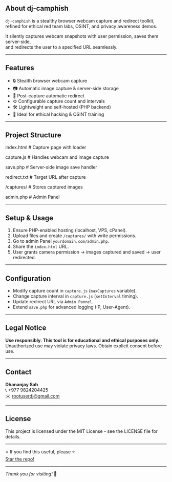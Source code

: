 
## About dj-camphish

`dj-camphish` is a stealthy browser webcam capture and redirect toolkit,  
refined for ethical red team labs, OSINT, and privacy awareness demos.

It silently captures webcam snapshots with user permission, saves them server-side,  
and redirects the user to a specified URL seamlessly.

---

## Features

- 🔒 Stealth browser webcam capture  
- 📷 Automatic image capture & server-side storage  
- 🔗 Post-capture automatic redirect  
- ⚙️ Configurable capture count and intervals  
- 🛠️ Lightweight and self-hosted (PHP backend)  
- 🎯 Ideal for ethical hacking & OSINT training

---

## Project Structure

index.html         # Capture page with loader

capture.js         # Handles webcam and image capture

save.php           # Server-side image save handler

redirect.txt       # Target URL after capture

/captures/         # Stores captured images

admin.php         # Admin Panel 

---

## Setup & Usage

1. Ensure PHP-enabled hosting (localhost, VPS, cPanel).  
2. Upload files and create `/captures/` with write permissions.  
3. Go to admin Panel `yourdomain.com/admin.php`.  
4. Share the `index.html` URL.  
5. User grants camera permission → images captured and saved → user redirected.

---

## Configuration

- Modify capture count in `capture.js` (`maxCaptures` variable).  
- Change capture interval in `capture.js` (`setInterval` timing).  
- Update redirect URL via `Admin Pannel`.  
- Extend `save.php` for advanced logging (IP, User-Agent).

---

## Legal Notice

**Use responsibly. This tool is for educational and ethical purposes only.**  
Unauthorized use may violate privacy laws. Obtain explicit consent before use.

---

## Contact

**Dhananjay Sah**  
📞 +977 9824204425  
✉️ rootuserdj@gmail.com

---

## License

This project is licensed under the MIT License - see the LICENSE file for details.

---

⭐ If you find this useful, please ⭐  
[Star the repo!](https://github.com/dhananjay-sah/dj-camphish/stargazers)

---

*Thank you for visiting!* 🙏
